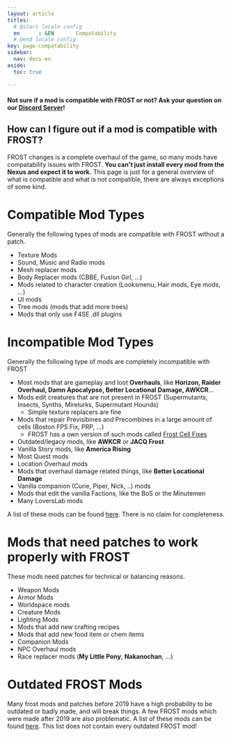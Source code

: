 ```yaml
---
layout: article
titles:
  # @start locale config
  en      : &EN       Compatability
  # @end locale config
key: page-compatability
sidebar:
  nav: docs-en
aside:
  toc: true

---
```


#### Not sure if a mod is compatible with FROST or not? Ask your question on our [Discord Server](https://discord.com/invite/BaKsm7Fn4A)!

## How can I figure out if a mod is compatible with FROST?

FROST changes is a complete overhaul of the game, so many mods have compatability issues with FROST.
**You can't just install every mod from the Nexus and expect it to work.**
This page is just for a general overview of what is compatible and what is not compatible, there are always exceptions of some kind.

# Compatible Mod Types
Generally the following types of mods are compatible with FROST without a patch.
* Texture Mods
* Sound, Music and Radio mods
* Mesh replacer mods
* Body Replacer mods (CBBE, Fusion Girl, ...)
* Mods related to character creation (Looksmenu, Hair mods, Eye mods, ...)
* UI mods
* Tree mods (mods that add more trees)
* Mods that only use F4SE .dll plugins

# Incompatible Mod Types
Generally the following type of mods are completely incompatible with FROST
* Most mods that are gameplay and loot **Overhauls**, like **Horizon, Raider Overhaul, Damn Apocalypse, Better Locational Damage, AWKCR**...
* Mods edit creatures that are not present in FROST (Supermutants, Insects, Synths, Mirelurks, Supermutant Hounds)
  * Simple texture replacers are fine
* Mods that repair Previsibines and Precombines in a large amount of cells (Boston FPS Fix, PRP, ...)
  * FROST has a own version of such mods called [Frost Cell Fixes](http://127.0.0.1:4000/f4-frost-guide/frostone.html#frost-cell-fixes-fcf)
* Outdated/legacy mods, like **AWKCR** or **JACQ Frost**
* Vanilla Story mods, like **America Rising**
* Most Quest mods
* Location Overhaul mods
* Mods that overhaul damage related things, like **Better Locational Damage**
* Vanilla companion (Curie, Piper, Nick, ..) mods
* Mods that edit the vanilla Factions, like the BoS or the Minutemen
* Many LoversLab mods

A list of these mods can be found [here](https://www.nexusmods.com/fallout4/articles/3393). There is no claim for completeness. 


# Mods that need patches to work properly with FROST
These mods need patches for technical or balancing reasons.
* Weapon Mods
* Armor Mods
* Worldspace mods
* Creature Mods
* Lighting Mods
* Mods that add new crafting recipes
* Mods that add new food item or chem items
* Companion Mods
* NPC Overhaul mods
* Race replacer mods (**My Little Pony**, **Nakanochan**, ...)

# Outdated FROST Mods
Many frost mods and patches before 2019 have a high probability to be outdated or badly made, and will break things.
A few FROST mods which were made after 2019 are also problematic.
A list of these mods can be found [here](https://www.nexusmods.com/fallout4/articles/3392). This list does not contain every outdated FROST mod!